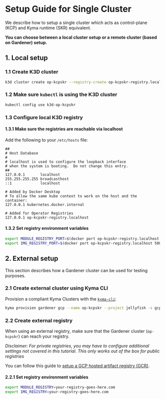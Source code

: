 # Setup Guide for Single Cluster

We describe how to setup a single cluster which acts as control-plane (KCP) and Kyma runtime (SKR) equivalent.

**You can choose between a local cluster setup or a remote cluster (based on Gardener) setup.**

## 1. Local setup

### 1.1 Create K3D cluster

```sh
k3d cluster create op-kcpskr --registry-create op-kcpskr-registry.localhost
```

### 1.2 Make sure `kubectl` is using the K3D cluster

```sh
kubectl config use k3d-op-kcpskr
```

### 1.3 Configure local K3D registry

#### 1.3.1 Make sure the registries are reachable via localhost

Add the following to your `/etc/hosts` file:

```/etc/hosts
##
# Host Database
#
# localhost is used to configure the loopback interface
# when the system is booting.  Do not change this entry.
##
127.0.0.1       localhost
255.255.255.255 broadcasthost
::1             localhost

# Added by Docker Desktop
# To allow the same kube context to work on the host and the container:
127.0.0.1 kubernetes.docker.internal

# Added for Operator Registries
127.0.0.1 op-kcpskr-registry.localhost
```

#### 1.3.2 Set registry environment variables

```sh
export MODULE_REGISTRY_PORT=$(docker port op-kcpskr-registry.localhost 5000/tcp | cut -d ":" -f2)
export IMG_REGISTRY_PORT=$(docker port op-kcpskr-registry.localhost 5000/tcp | cut -d ":" -f2)
```

## 2. External setup

This section describes how a Gardener cluster can be used for testing purposes.

### 2.1 Create external cluster using Kyma CLI

Provision a compliant Kyma Clusters with the [`kyma-cli`](https://github.com/kyma-project/cli):

```sh
kyma provision gardener gcp --name op-kcpskr --project jellyfish -s gcp-jellyfish-secret -c .kube/kubeconfig-garden-jellyfish.yaml
```

### 2.2 Create external registry

When using an external registry, make sure that the Gardener cluster (`op-kcpskr`) can reach your registry.

_Disclaimer: For private registries, you may have to configure additional settings not covered in this tutorial. This only works out of the box for public registries_

You can follow this guide to [setup a GCP hosted artifact registry (GCR)](creating-test-environment-gcr.md).

#### 2.2.1 Set registry environment variables

```sh
export MODULE_REGISTRY=your-registry-goes-here.com
export IMG_REGISTRY=your-registry-goes-here.com
```

